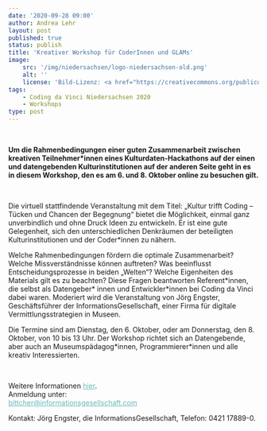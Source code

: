```yaml
---
date: '2020-09-28 09:00'
author: Andrea Lehr
layout: post
published: true
status: publish
title: 'Kreativer Workshop für CoderInnen und GLAMs'
image:
    src: '/img/niedersachsen/logo-niedersachsen-old.png'
    alt: ''
    license: 'Bild-Lizenz: <a href="https://creativecommons.org/publicdomain/zero/1.0/deed.de" target="_blank" style="color: #67b9b9;">CC0 1.0</a>'
tags:
    - Coding da Vinci Niedersachsen 2020
    - Workshops
type: post
---
```

<!-- Post -->
<br/>
<p><b>Um die Rahmenbedingungen einer guten Zusammenarbeit zwischen kreativen Teilnehmer*innen eines Kulturdaten-Hackathons auf der einen und datengebenden Kulturinstitutionen auf der anderen Seite geht in es in diesem Workshop, den es am 6. und 8. Oktober online zu besuchen gilt.</b></p>
<br/> 

<p>Die virtuell stattfindende Veranstaltung mit dem Titel: „Kultur trifft Coding – Tücken und Chancen der Begegnung“ bietet die Möglichkeit, einmal ganz unverbindlich und ohne Druck Ideen zu entwickeln. Er ist eine gute Gelegenheit, sich den unterschiedlichen Denkräumen der beteiligten Kulturinstitutionen und der Coder*innen zu nähern.</p> 

<p>Welche Rahmenbedingungen fördern die optimale Zusammenarbeit? Welche Missverständnisse können auftreten? Was beeinflusst Entscheidungsprozesse in beiden „Welten“? Welche Eigenheiten des Materials gilt es zu beachten? Diese Fragen beantworten Referent*innen, die selbst als Datengeber* innen und Entwickler*innen bei Coding da Vinci dabei waren. Moderiert wird die Veranstaltung von Jörg Engster, Geschäftsführer der InformationsGesellschaft, einer Firma für digitale Vermittlungsstrategien in Museen.</p>

<p>Die Termine sind am Dienstag, den 6. Oktober, oder am Donnerstag, den 8. Oktober, von 10 bis 13 Uhr. Der Workshop richtet sich an Datengebende, aber auch an Museumspädagog*innen, Programmierer*innen und alle kreativ Interessierten.</p>
<br/> 

<p>Weitere Informationen <a href="/events/niedersachsen/workshop_kultur-trifft-coding.pdf" target="_blank" style="color: #67b9b9;">hier</a>.<br/>
Anmeldung unter:<br/>  
<a href="mailto:bittcher@informationsgesellschaft.com" target="_blank" style="color: #67b9b9;">bittcher@informationsgesellschaft.com</a></p>

<p>Kontakt: Jörg Engster, die InformationsGesellschaft, Telefon: 0421 17889-0.</p>